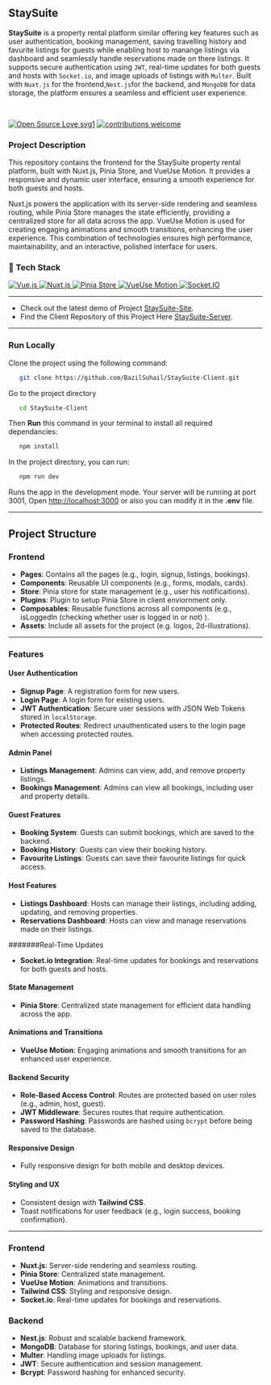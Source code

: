 ## StaySuite
**StaySuite** is a property rental platform similar offering key features such as user authentication, booking management, saving travelling history and favurite listings for guests while enabling  host to manange listings via dashboard and seamlessly handle  reservations made on there listings. It supports secure authentication using `JWT`, real-time updates for both guests and hosts with `Socket.io`, and image uploads of listings with `Multer`. Built with `Nuxt.js` for the frontend,` Nest.js `for the backend, and `MongoDB` for data storage, the platform ensures a seamless and efficient user experience.

</br>

[![Open Source Love svg1](https://badges.frapsoft.com/os/v1/open-source.svg?v=103)](#)
[![contributions welcome](https://img.shields.io/badge/contributions-welcome-brightgreen.svg?style=flat&label=Contributions&colorA=red&colorB=black	)](#)

### Project Description
This repository contains the frontend for the StaySuite property rental platform, built with Nuxt.js, Pinia Store, and VueUse Motion. It provides a responsive and dynamic user interface, ensuring a smooth experience for both guests and hosts.

Nuxt.js powers the application with its server-side rendering and seamless routing, while Pinia Store manages the state efficiently, providing a centralized store for all data across the app. VueUse Motion is used for creating engaging animations and smooth transitions, enhancing the user experience. This combination of technologies ensures high performance, maintainability, and an interactive, polished interface for users.



### 🤖 Tech Stack 
<a href="#"> 
<img alt="Vue.js" src="https://img.shields.io/badge/Vue.js-%234FC08D.svg?&style=for-the-badge&logo=Vue.js&logoColor=white"/>
<img alt="Nuxt.js" src="https://img.shields.io/badge/Nuxt.js-%238BCA4D.svg?&style=for-the-badge&logo=Nuxt.js&logoColor=white"/>

<img alt="Pinia Store" src="https://img.shields.io/badge/Pinia-%232E294D.svg?&style=for-the-badge&logo=Pinia&logoColor=white"/>
<img alt="VueUse Motion" src="https://img.shields.io/badge/VueUse_Motion-%234CAF50.svg?&style=for-the-badge&logo=Vue.js&logoColor=white"/>

<img alt="Socket.IO" src="https://img.shields.io/badge/Socket.IO%20-%23010101.svg?&style=for-the-badge&logo=socket.io&logoColor=white"/>
 </a>

---
- Check out the latest demo of Project [StaySuite-Site](https://collabora8r.vercel.app/). 
- Find the Client Repository of this Project Here [StaySuite-Server](https://github.com/BazilSuhail/StaySuite-Server). 
---

### Run Locally
Clone the project using the following command:
```bash
   git clone https://github.com/BazilSuhail/StaySuite-Client.git
```
Go to the project directory
```bash
   cd StaySuite-Client
```
Then **Run** this command in your terminal to install all required dependancies:
```bash
   npm install
```
In the project directory, you can run:
```bash
   npm run dev
``` 
Runs the app in the development mode. Your server will be running at port 3001, 
Open [http://localhost:3000](http://localhost:3000) or also you can modify it in the **.env** file.

---

## Project Structure

### Frontend
- **Pages**: Contains all the pages (e.g., login, signup, listings, bookings).
- **Components**: Reusable UI components (e.g., forms, modals, cards).
- **Store**: Pinia store for state management (e.g., user his notificaitions).
- **Plugins**: Plugin to setup Pinia Store in client enviornment only.
- **Composables**: Reusable functions across all components (e.g., isLoggedIn (checking whether user is logged in or not) ).
- **Assets**: Include all assets for the project (e.g. logos, 2d-illustrations).

---

### Features

#### User Authentication
- **Signup Page**: A registration form for new users.
- **Login Page**: A login form for existing users.
- **JWT Authentication**: Secure user sessions with JSON Web Tokens stored in `localStorage`.
- **Protected Routes**: Redirect unauthenticated users to the login page when accessing protected routes.

#### Admin Panel
- **Listings Management**: Admins can view, add, and remove property listings.
- **Bookings Management**: Admins can view all bookings, including user and property details.

#### Guest Features
- **Booking System**: Guests can submit bookings, which are saved to the backend.
- **Booking History**: Guests can view their booking history.
- **Favourite Listings**: Guests can save their favourite listings for quick access.

#### Host Features
- **Listings Dashboard**: Hosts can manage their listings, including adding, updating, and removing properties.
- **Reservations Dashboard**: Hosts can view and manage reservations made on their listings.

#######Real-Time Updates
- **Socket.io Integration**: Real-time updates for bookings and reservations for both guests and hosts.

#### State Management
- **Pinia Store**: Centralized state management for efficient data handling across the app.

#### Animations and Transitions
- **VueUse Motion**: Engaging animations and smooth transitions for an enhanced user experience.

#### Backend Security
- **Role-Based Access Control**: Routes are protected based on user roles (e.g., admin, host, guest).
- **JWT Middleware**: Secures routes that require authentication.
- **Password Hashing**: Passwords are hashed using `bcrypt` before being saved to the database.

#### Responsive Design
- Fully responsive design for both mobile and desktop devices.

#### Styling and UX
- Consistent design with **Tailwind CSS**.
- Toast notifications for user feedback (e.g., login success, booking confirmation). 
 ---
### Frontend
- **Nuxt.js**: Server-side rendering and seamless routing.
- **Pinia Store**: Centralized state management.
- **VueUse Motion**: Animations and transitions.
- **Tailwind CSS**: Styling and responsive design.
- **Socket.io**: Real-time updates for bookings and reservations.

### Backend
- **Nest.js**: Robust and scalable backend framework.
- **MongoDB**: Database for storing listings, bookings, and user data.
- **Multer**: Handling image uploads for listings.
- **JWT**: Secure authentication and session management.
- **Bcrypt**: Password hashing for enhanced security.
